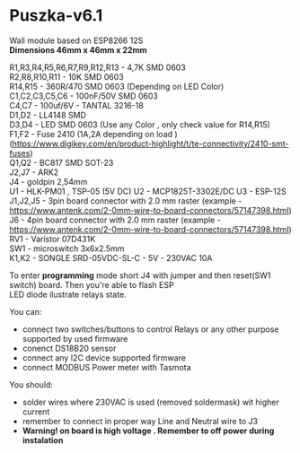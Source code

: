 # Puszka-v6.1  
Wall module based on ESP8266 12S  
**Dimensions 46mm x 46mm x 22mm**  

R1,R3,R4,R5,R6,R7,R9,R12,R13 - 4,7K SMD 0603  
R2,R8,R10,R11 - 10K SMD 0603  
R14,R15 - 360R/470 SMD 0603 (Depending on LED Color)  
C1,C2,C3,C5,C6 - 100nF/50V SMD 0603    
C4,C7 - 100uf/6V - TANTAL 3216-18  
D1,D2 - LL4148 SMD  
D3,D4 - LED SMD 0603  (Use any Color , only check value for R14,R15)  
F1,F2 - Fuse 2410 (1A,2A depending on load ) (https://www.digikey.com/en/product-highlight/t/te-connectivity/2410-smt-fuses)  
Q1,Q2 - BC817 SMD  SOT-23  
J2,J7 - ARK2  
J4 - goldpin 2,54mm  
U1 - HLK-PM01 , TSP-05  (5V DC) 
U2 - MCP1825T-3302E/DC 
U3 - ESP-12S  
J1,J2,J5 - 3pin board connector with 2.0 mm raster (example - https://www.antenk.com/2-0mm-wire-to-board-connectors/57147398.html)  
J6 - 4pin board connector with 2.0 mm raster (example - https://www.antenk.com/2-0mm-wire-to-board-connectors/57147398.html)  
RV1 - Varistor 07D431K  
SW1 - microswitch 3x6x2.5mm  
K1,K2 - SONGLE SRD-05VDC-SL-C - 5V - 230VAC 10A
 
 
 
To enter **programming** mode short J4 with jumper and then reset(SW1 switch) board.  Then you're able to flash ESP  
LED diode ilustrate relays state.  

You can:
 - connect two switches/buttons to control Relays or any other purpose supported by used firmware
 - conenct DS18B20 sensor
 - connect any I2C device supported firmware
 - connect MODBUS Power meter with Tasmota
 
You should:
- solder wires where 230VAC is used (removed soldermask) wit higher current
- remember to connect in proper way Line and Neutral wire to J3
- **Warning!  on board is high voltage . Remember to off power during instalation**
